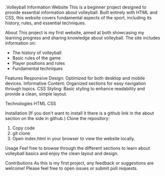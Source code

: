 .Volleyball Information Website
This is a beginner project designed to provide essential information about volleyball. Built entirely with HTML and CSS, this website covers fundamental aspects of the sport, including its history, rules, and essential techniques.


About
This project is my first website, aimed at both showcasing my learning progress and sharing knowledge about volleyball. The site includes information on:
- The history of volleyball
- Basic rules of the game
- Player positions and roles
- Fundamental techniques


Features
Responsive Design: Optimized for both desktop and mobile devices.
Informative Content: Organized sections for easy navigation through topics.
CSS Styling: Basic styling to enhance readability and provide a clean, simple layout.

Technologies
HTML
CSS

Installation
(If you don't want to install it there is a github link in the about section on the side in github.)
Clone the repository:
1. Copy code
2. git clone <GitHub URL>
3. Open index.html in your browser to view the website locally.

Usage
Feel free to browse through the different sections to learn about volleyball basics and enjoy the clean layout and design.

Contributions
As this is my first project, any feedback or suggestions are welcome! Please feel free to open issues or submit pull requests.
